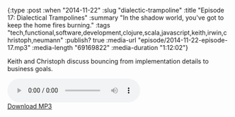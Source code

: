 {:type :post
 :when "2014-11-22"
 :slug "dialectic-trampoline"
 :title "Episode 17: Dialectical Trampolines"
 :summary "In the shadow world, you've got to keep the home fires burning."
 :tags "tech,functional,software,development,clojure,scala,javascript,keith,irwin,christoph,neumann"
 :publish? true
 :media-url "episode/2014-11-22-episode-17.mp3"
 :media-length "69169822"
 :media-duration "1:12:02"}

Keith and Christoph discuss bouncing from implementation details to
business goals.

<div class="audio-wrapper">
  <audio controls>
    <source src="/episode/2014-11-22-episode-17.mp3" type="audio/mpeg"/>
  </audio>
  <div class="audio-download">
    <a href="/episode/2014-11-22-episode-17.mp3">Download MP3</a>
  </div>
</div>
